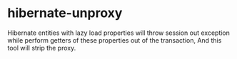 # hibernate-unproxy
Hibernate entities with lazy load properties will throw session out exception while perform getters of these properties out of the transaction, And this tool will strip the proxy.
